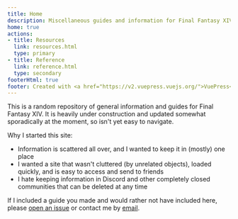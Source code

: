 ```yaml
---
title: Home
description: Miscellaneous guides and information for Final Fantasy XIV.
home: true
actions:
- title: Resources
  link: resources.html
  type: primary
- title: Reference
  link: reference.html
  type: secondary
footerHtml: true
footer: Created with <a href="https://v2.vuepress.vuejs.org/">VuePress</a>
---
```


This is a random repository of general information and guides for Final Fantasy XIV. It is heavily under construction and updated somewhat sporadically at the moment, so isn't yet easy to navigate.

Why I started this site:

- Information is scattered all over, and I wanted to keep it in (mostly) one place
- I wanted a site that wasn't cluttered (by unrelated objects), loaded quickly, and is easy to access and send to friends
- I hate keeping information in Discord and other completely closed communities that can be deleted at any time

If I included a guide you made and would rather not have included here, please [open an issue](https://github.com/tetraja/xiv/issues) or contact me by [email](tetraja.keeob@aleeas.com
).
